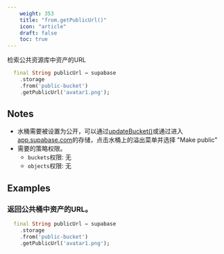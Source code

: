 ```yaml
---
    weight: 353
    title: "from.getPublicUrl()"
    icon: "article"
    draft: false
    toc: true
---
```


检索公共资源库中资产的URL


```dart
  final String publicUrl = supabase
    .storage
    .from('public-bucket')
    .getPublicUrl('avatar1.png');
```






## Notes

- 水桶需要被设置为公开，可以通过[updateBucket()](/docs/app/SDKdocs/JavaScript/storage/storag-updatebucket)或通过进入[app.supabase.com](https://app.supabase.com)的存储，点击水桶上的溢出菜单并选择 "Make public"
- 需要的策略权限。
  - `buckets`权限: 无 
  - `objects`权限: 无










## Examples

### 返回公共桶中资产的URL。



```dart
  final String publicUrl = supabase
    .storage
    .from('public-bucket')
    .getPublicUrl('avatar1.png');
```